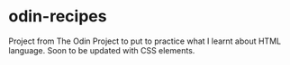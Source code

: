 # odin-recipes

Project from The Odin Project to put to practice what I learnt about HTML language.
Soon to be updated with CSS elements.